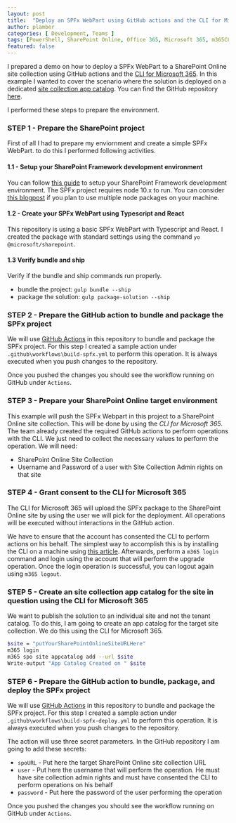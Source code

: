 ```yaml
---
layout: post
title:  "Deploy an SPFx WebPart using GitHub actions and the CLI for Microsoft 365"
author: plamber
categories: [ Development, Teams ]
tags: [PowerShell, SharePoint Online, Office 365, Microsoft 365, m365CLI]
featured: false
---
```

I prepared a demo on how to deploy a SPFx WebPart to a SharePoint Online site collection using GitHub actions and the [CLI for Microsoft 365](https://pnp.github.io/cli-microsoft365/).
In this example I wanted to cover the scenario where the solution is deployed on a dedicated [site collection app catalog](https://docs.microsoft.com/en-us/sharepoint/dev/general-development/site-collection-app-catalog). You can find the GitHub repository [here](https://github.com/plamber/deploy-spx-github-action).

I performed these steps to prepare the environment.

### STEP 1 - Prepare the SharePoint project
First of all I had to prepare my enviornment and create a simple SPFx WebPart. to do this I performed following activities.

#### 1.1 - Setup your SharePoint Framework development environment
You can follow [this guide](https://docs.microsoft.com/en-us/sharepoint/dev/spfx/set-up-your-development-environment) to setup your SharePoint Framework development environment. The SPFx project requires node 10.x to run. You can consider [this blogpost](https://www.nubo.eu/Install-Multiple-Node-Versions-On-Windows/) if you plan to use multiple node packages on your machine.

#### 1.2 - Create your SPFx WebPart using Typescript and React
This repository is using a basic SPFx WebPart with Typescript and React. I created the package with standard settings using the command `yo @microsoft/sharepoint`.

#### 1.3 Verify bundle and ship
Verify if the bundle and ship commands run properly.
- bundle the project: `gulp bundle --ship`
- package the solution: `gulp package-solution --ship`

### STEP 2 - Prepare the GitHub action to bundle and package the SPFx project
We will use [GitHub Actions](https://docs.github.com/en/free-pro-team@latest/actions) in this repository to bundle and package the SPFx project. For this step I created a sample action under `.github\workflows\build-spfx.yml` to perform this operation. It is always executed when you push changes to the repository.

Once you pushed the changes you should see the workflow running on GitHub under `Actions`.

### STEP 3 - Prepare your SharePoint Online target environment
This example will push the SPFx Webpart in this project to a SharePoint Online site collection. This will be done by using the *CLI for Microsoft 365*. The team already created the required GitHub actions to perform operations with the CLI. We just need to collect the necessary values to perform the operation. We will need:
- SharePoint Online Site Collection
- Username and Password of a user with Site Collection Admin rights on that site

### STEP 4 - Grant consent to the CLI for Microsoft 365
The CLI for Microsoft 365 will upload the SPFx package to the SharePoint Online site by using the user we will pick for the deployment. All operations will be executed without interactions in the GitHub action. 

We have to ensure that the account has consented the CLI to perform actions on his behalf. The simplest way to accomplish this is by installing the CLI on a machine using [this article](https://pnp.github.io/cli-microsoft365/). Afterwards, perform a `m365 login` command and login using the account that will perform the upgrade operation. Once the login operation is successful, you can logout again using `m365 logout`.

### STEP 5 - Create an site collection app catalog for the site in question using the CLI for Microsoft 365
We want to publish the solution to an individual site and not the tenant catalog. To do this, I am going to create an app catalog for the target site collection. We do this using the CLI for Microsoft 365.

```bash
$site = "putYourSharePointOnlineSiteURLHere"
m365 login
m365 spo site appcatalog add --url $site
Write-output "App Catalog Created on " $site
```

### STEP 6 - Prepare the GitHub action to bundle, package, and deploy the SPFx project
We will use [GitHub Actions](https://docs.github.com/en/free-pro-team@latest/actions) in this repository to bundle and package the SPFx project. For this step I created a sample action under `.github\workflows\build-spfx-deploy.yml` to perform this operation. It is always executed when you push changes to the repository.

The action will use three secret parameters. In the GitHub repository I am going to add these secrets:
- `spoURL` - Put here the target SharePoint Online site collection URL
- `user` - Put here the username that will perform the operation. He must have site collection admin rights and must have consented the CLI to perform operations on his behalf
- `password` - Put here the password of the user performing the operation

Once you pushed the changes you should see the workflow running on GitHub under `Actions`.




